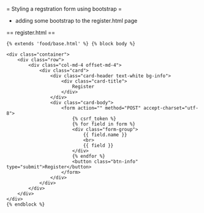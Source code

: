 
= Styling a regstration form using bootstrap =
* adding some bootstrap to the register.html page

== register.html ==

	{% extends 'food/base.html' %} {% block body %}

	<div class="container">
		<div class="row">
			<div class="col-md-4 offset-md-4">
				<div class="card">
					<div class="card-header text-white bg-info">
						<div class="card-title">
							Register
						</div>
					</div>
					<div class="card-body">
						<form action="" method="POST" accept-charset="utf-8">
							{% csrf_token %} 
							{% for field in form %}
							<div class="form-group">
								{{ field.name }}
								<br>
								{{ field }}
							</div>
							{% endfor %}
							<button class="btn-info" type="submit">Register</button>
						</form>
					</div>
				</div>
			</div>
		</div>
	</div>
	{% endblock %}

